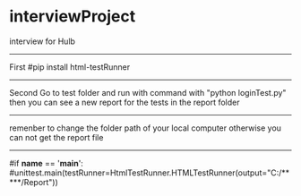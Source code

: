 # interviewProject
interview for Hulb

****************************************************************************************************
First
#pip install html-testRunner

****************************************************************************************************
Second
Go to test folder and run with command with "python loginTest.py"
then you can see a new report for the tests in the report folder

****************************************************************************************************
remenber to change the folder path of your local computer otherwise you can not get the report file
****************************************************************************************************

#if __name__ == '__main__':
#unittest.main(testRunner=HtmlTestRunner.HTMLTestRunner(output="C:/*****/Report"))
